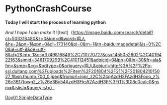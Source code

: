 # PythonCrashCourse

**Today I will start the process of learning python**

*And I hope I can make it*
![text]（https://image.baidu.com/search/detail?ct=503316480&z=0&ipn=d&word=鸣人&hs=2&pn=1&spn=0&di=173140&pi=0&rn=1&tn=baiduimagedetail&is=0%2C0&ie=utf-8&oe=utf-8&cl=2&lm=-1&cs=3749816849%2C710770727&os=1455052602%2C4019422163&simid=3461709299%2C410112451&adpicid=0&lpn=0&ln=30&fr=ala&fm=&sme=&cg=&bdtype=0&oriquery=鸣人&objurl=http%3A%2F%2Fb-ssl.duitang.com%2Fuploads%2Fitem%2F201804%2F21%2F20180421015027_flbsn.thumb.700_0.jpeg&fromurl=ippr_z2C%24qAzdH3FAzdH3Fooo_z%26e3B17tpwg2_z%26e3Bv54AzdH3Fks52AzdH3F%3Ft1%3Dl8c0calc0&gsm=&islist=&querylist=）

[Day01 SimpleDataType](https://github.com/Liberhome/PythonCrashCourse/blob/master/SimpleDataType.md)



